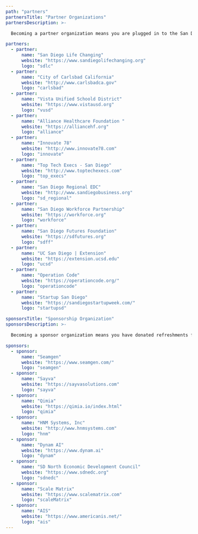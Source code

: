 ```yaml
---
path: "partners"
partnersTitle: "Partner Organizations"
partnersDescription: >-

  Becoming a partner organization means you are plugged in to the San Diego Tech Hub network; working hand in hand to solve the challenges we face in our tech ecosystem.  Our mission and goal is to help break down siloed environments, challenge the status quo, and help disprove biased opinions.</p><p>Interested in becoming a partner organization? Please contact <a href='mailto:jared@sayvasolutions.com'>Jared Sanderson</a> to get plugged in to our network and have your logo placed on our website. There is power in numbers. Join the movement of change.

partners:
  - partner:
      name: "San Diego Life Changing"
      website: "https://www.sandiegolifechanging.org"
      logo: "sdlc"
  - partner:
      name: "City of Carlsbad California"
      website: "http://www.carlsbadca.gov"
      logo: "carlsbad"
  - partner:
      name: "Vista Unified Schoold District"
      website: "https://www.vistausd.org"
      logo: "vusd"
  - partner:
      name: "Alliance Healthcare Foundation "
      website: "https://alliancehf.org"
      logo: "alliance"
  - partner:
      name: "Innovate 78"
      website: "http://www.innovate78.com"
      logo: "innovate"
  - partner:
      name: "Top Tech Execs - San Diego"
      website: "http://www.toptechexecs.com"
      logo: "top_execs"
  - partner:
      name: "San Diego Regional EDC"
      website: "http://www.sandiegobusiness.org"
      logo: "sd_regional"
  - partner:
      name: "San Diego Workforce Partnership"
      website: "https://workforce.org"
      logo: "workforce"
  - partner:
      name: "San Diego Futures Foundation"
      website: "https://sdfutures.org"
      logo: "sdff"
  - partner:
      name: "UC San Diego | Extension"
      website: "https://extension.ucsd.edu"
      logo: "ucsd"
  - partner:
      name: "Operation Code"
      website: "https://operationcode.org/"
      logo: "operationcode"
  - partner:
      name: "Startup San Diego"
      website: "https://sandiegostartupweek.com/"
      logo: "startupsd"

sponsorsTitle: "Sponsorship Organization"
sponsorsDescription: >-

  Becoming a sponsor organization means you have donated refreshments for our monthly meetings, or offered your facilities for a San Diego Tech Hub event.  In exchange for your help, you will have your logo presented during the meeting/event, have an opportunity to briefly share about your company, and have your logo placed on our website. Take a look at our sponsor organizations below.<p><p>Interested in becoming a sponsor organization? Please contact <a href='mailto:fred.jordan@randstadusa.com'>Fred Jordan</a> to get plugged in to our network and have your logo placed on our website. There is power in numbers. Join the movement of change.

sponsors:
  - sponsor:
      name: "Seamgen"
      website: "https://www.seamgen.com/"
      logo: "seamgen"
  - sponsor:
      name: "Sayva"
      website: "https://sayvasolutions.com"
      logo: "sayva"
  - sponsor:
      name: "Qimia"
      website: "https://qimia.io/index.html"
      logo: "qimia"
  - sponsor:
      name: "HNM Systems, Inc"
      website: "http://www.hnmsystems.com"
      logo: "hnm"
  - sponsor:
      name: "Dynam AI"
      website: "https://www.dynam.ai"
      logo: "dynam"
  - sponsor:
      name: "SD North Economic Development Council"
      website: "https://www.sdnedc.org"
      logo: "sdnedc"
  - sponsor:
      name: "Scale Matrix"
      website: "https://www.scalematrix.com"
      logo: "scaleMatrix"
  - sponsor:
      name: "AIS"
      website: "https://www.americanis.net/"
      logo: "ais"
---
```

